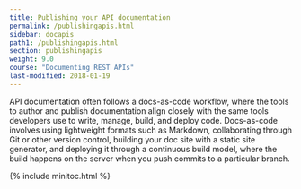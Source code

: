 ```yaml
---
title: Publishing your API documentation
permalink: /publishingapis.html
sidebar: docapis
path1: /publishingapis.html
section: publishingapis
weight: 9.0
course: "Documenting REST APIs"
last-modified: 2018-01-19
---
```


API documentation often follows a docs-as-code workflow, where the tools to author and publish documentation align closely with the same tools developers use to write, manage, build, and deploy code. Docs-as-code involves using lightweight formats such as Markdown, collaborating through Git or other version control, building your doc site with a static site generator, and deploying it through a continuous build model, where the build happens on the server when you push commits to a particular branch.

{% include minitoc.html %}
